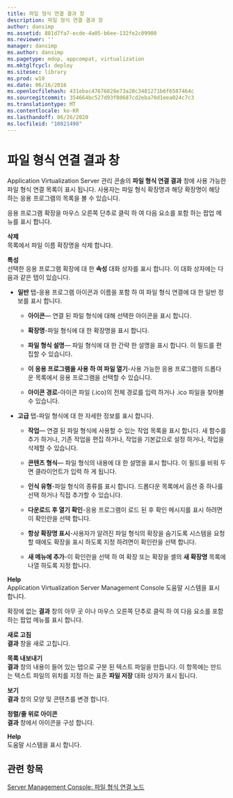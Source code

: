 ```yaml
---
title: 파일 형식 연결 결과 창
description: 파일 형식 연결 결과 창
author: dansimp
ms.assetid: 881d7fa7-ecde-4a05-b6ee-132fe2c09900
ms.reviewer: ''
manager: dansimp
ms.author: dansimp
ms.pagetype: mdop, appcompat, virtualization
ms.mktglfcycl: deploy
ms.sitesec: library
ms.prod: w10
ms.date: 06/16/2016
ms.openlocfilehash: 431ebac47676828e73a28c3481271b6f6587464c
ms.sourcegitcommit: 354664bc527d93f80687cd2eba70d1eea024c7c3
ms.translationtype: MT
ms.contentlocale: ko-KR
ms.lasthandoff: 06/26/2020
ms.locfileid: "10821498"
---
```

# 파일 형식 연결 결과 창


Application Virtualization Server 관리 콘솔의 **파일 형식 연결 결과** 창에 사용 가능한 파일 형식 연결 목록이 표시 됩니다. 사용자는 파일 형식 확장명과 해당 확장명이 해당 하는 응용 프로그램의 목록을 볼 수 있습니다.

응용 프로그램 확장을 마우스 오른쪽 단추로 클릭 하 여 다음 요소를 포함 하는 팝업 메뉴를 표시 합니다.

<a href="" id="delete"></a>**삭제**  
목록에서 파일 이름 확장명을 삭제 합니다.

<a href="" id="properties"></a>**특성**  
선택한 응용 프로그램 확장에 대 한 **속성** 대화 상자를 표시 합니다. 이 대화 상자에는 다음과 같은 탭이 있습니다.

-   **일반** 탭-응용 프로그램 아이콘과 이름을 포함 하 여 파일 형식 연결에 대 한 일반 정보를 표시 합니다.

    -   **아이콘**— 연결 된 파일 형식에 대해 선택한 아이콘을 표시 합니다.

    -   **확장명**-파일 형식에 대 한 확장명을 표시 합니다.

    -   **파일 형식 설명**— 파일 형식에 대 한 간략 한 설명을 표시 합니다. 이 필드를 편집할 수 있습니다.

    -   **이 응용 프로그램을 사용 하 여 파일 열기**-사용 가능한 응용 프로그램의 드롭다운 목록에서 응용 프로그램을 선택할 수 있습니다.

    -   **아이콘 경로**-아이콘 파일 (.ico)의 전체 경로를 입력 하거나 .ico 파일을 찾아볼 수 있습니다.

-   **고급** 탭-파일 형식에 대 한 자세한 정보를 표시 합니다.

    -   **작업**— 연결 된 파일 형식에 사용할 수 있는 작업 목록을 표시 합니다. 새 함수를 추가 하거나, 기존 작업을 편집 하거나, 작업을 기본값으로 설정 하거나, 작업을 삭제할 수 있습니다.

    -   **콘텐츠 형식**— 파일 형식의 내용에 대 한 설명을 표시 합니다. 이 필드를 비워 두면 클라이언트가 입력 하 게 됩니다.

    -   **인식 유형**-파일 형식의 종류를 표시 합니다. 드롭다운 목록에서 옵션 중 하나를 선택 하거나 직접 추가할 수 있습니다.

    -   **다운로드 후 열기 확인**-응용 프로그램이 로드 된 후 확인 메시지를 표시 하려면이 확인란을 선택 합니다.

    -   **항상 확장명 표시**-사용자가 알려진 파일 형식의 확장을 숨기도록 시스템을 요청할 때에도 확장을 표시 하도록 지정 하려면이 확인란을 선택 합니다.

    -   **새 메뉴에 추가**-이 확인란을 선택 하 여 확장 또는 확장을 셸의 **새 확장명** 목록에 나열 하도록 지정 합니다.

<a href="" id="help"></a>**Help**  
Application Virtualization Server Management Console 도움말 시스템을 표시 합니다.

확장에 없는 **결과** 창의 아무 곳 이나 마우스 오른쪽 단추로 클릭 하 여 다음 요소를 포함 하는 팝업 메뉴를 표시 합니다.

<a href="" id="refresh"></a>**새로 고침**  
**결과** 창을 새로 고칩니다.

<a href="" id="export-list"></a>**목록 내보내기**  
**결과** 창의 내용이 들어 있는 탭으로 구분 된 텍스트 파일을 만듭니다. 이 항목에는 만드는 텍스트 파일의 위치를 지정 하는 표준 **파일 저장** 대화 상자가 표시 됩니다.

<a href="" id="view"></a>**보기**  
**결과** 창의 모양 및 콘텐츠를 변경 합니다.

<a href="" id="arrange-line-up-icons"></a>**정렬/줄 위로 아이콘**  
**결과** 창에서 아이콘을 구성 합니다.

<a href="" id="help"></a>**Help**  
도움말 시스템을 표시 합니다.

## 관련 항목


[Server Management Console: 파일 형식 연결 노드](server-management-console-file-type-associations-node.md)

 

 





